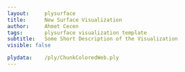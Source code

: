 ```yaml
---
layout:     plysurface
title:      New Surface Visualization
author:     Ahmet Cecen
tags: 		plysurface visualization template
subtitle:   Some Short Description of the Visualization
visible: false

plydata: 	/ply/ChunkColoredWeb.ply
---
```


